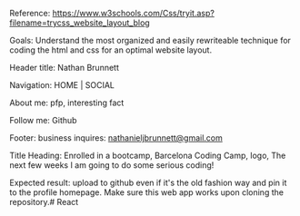 Reference: https://www.w3schools.com/Css/tryit.asp?filename=trycss_website_layout_blog

Goals:
Understand the most organized and easily rewriteable
technique for coding the html and css for an optimal
website layout.

Header title: Nathan Brunnett

Navigation: HOME | SOCIAL

About me: pfp, interesting fact

Follow me: Github

Footer: business inquires: nathanieljbrunnett@gmail.com

Title Heading: Enrolled in a bootcamp, Barcelona Coding Camp, logo,  The next few weeks I am going to do some serious coding!

Expected result:
upload to github even if it's the old fashion way
and pin it to the profile homepage.  Make sure this web app
works upon cloning the repository.#   R e a c t  
 